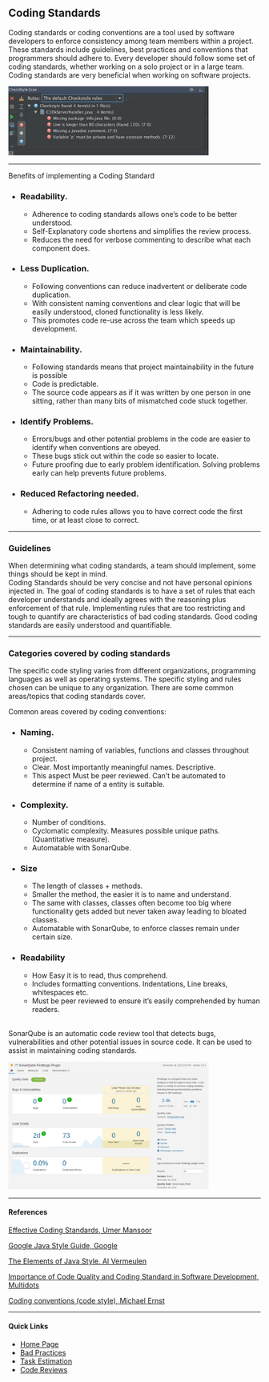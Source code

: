 ## Coding Standards

Coding standards or coding conventions are a tool used by software developers to enforce consistency among team members within a project. These standards include guidelines, best practices and conventions that programmers should adhere to. Every developer should follow some set of coding standards, whether working on a solo project or in a large team. Coding standards are very beneficial when working on software projects.

<img src="images/checkstyle-intellij.png" alt="SonarQube image" width="400">

---

Benefits of implementing a Coding Standard

- ### Readability.

  - Adherence to coding standards allows one’s code to be better understood.
  - Self-Explanatory code shortens and simplifies the review process.
  - Reduces the need for verbose commenting to describe what each component does.

* ### Less Duplication.

  - Following conventions can reduce inadvertent or deliberate code duplication.
  - With consistent naming conventions and clear logic that will be easily understood, cloned functionality is less likely.
  - This promotes code re-use across the team which speeds up development.

- ### Maintainability.

  - Following standards means that project maintainability in the future is possible
  - Code is predictable.
  - The source code appears as if it was written by one person in one sitting, rather than many bits of mismatched code stuck together.

* ### Identify Problems.

  - Errors/bugs and other potential problems in the code are easier to identify when conventions are obeyed.
  - These bugs stick out within the code so easier to locate.
  - Future proofing due to early problem identification. Solving problems early can help prevents future problems.

- ### Reduced Refactoring needed.

  - Adhering to code rules allows you to have correct code the first time, or at least close to correct.

---

### Guidelines

When determining what coding standards, a team should implement, some things should be kept in mind.\
Coding Standards should be very concise and not have personal opinions injected in. The goal of coding standards is to have a set of rules that each developer understands and ideally agrees with the reasoning plus enforcement of that rule. Implementing rules that are too restricting and tough to quantify are characteristics of bad coding standards. Good coding standards are easily understood and quantifiable.

---

### Categories covered by coding standards

The specific code styling varies from different organizations, programming languages as well as operating systems. The specific styling and rules chosen can be unique to any organization. There are some common areas/topics that coding standards cover.

Common areas covered by coding conventions:

- ### Naming.

  - Consistent naming of variables, functions and classes throughout project.
  - Clear. Most importantly meaningful names. Descriptive.
  - This aspect Must be peer reviewed. Can’t be automated to determine if name of a entity is suitable.

- ### Complexity.

  - Number of conditions.
  - Cyclomatic complexity. Measures possible unique paths. (Quantitative measure).
  - Automatable with SonarQube.

- ### Size

  - The length of classes + methods.
  - Smaller the method, the easier it is to name and understand.
  - The same with classes, classes often become too big where functionality gets added but never taken away leading to bloated classes.
  - Automatable with SonarQube, to enforce classes remain under certain size.

- ### Readability

  - How Easy it is to read, thus comprehend.
  - Includes formatting conventions. Indentations, Line breaks, whitespaces etc.
  - Must be peer reviewed to ensure it’s easily comprehended by human readers.

\
SonarQube is an automatic code review tool that detects bugs, vulnerabilities and other potential issues in source code. It can be used to assist in maintaining coding standards.

<img src="images/sonarqube.png" alt="SonarQube image" width="400">

---

#### References

[Effective Coding Standards, Umer Mansoor](https://codeahoy.com/2016/05/22/effective-coding-standards/)

[Google Java Style Guide, Google](https://google.github.io/styleguide/javaguide.html)

[The Elements of Java Style, Al Vermeulen](https://google.github.io/styleguide/javaguide.html)

[Importance of Code Quality and Coding Standard in Software Development, Multidots](https://www.multidots.com/importance-of-code-quality-and-coding-standard-in-software-development/)

[Coding conventions (code style), Michael Ernst](https://homes.cs.washington.edu/~mernst/advice/coding-style.html)

---

#### Quick Links

- [Home Page](../ProjectPlan.md)
- [Bad Practices](BadPracticesCodingStandards.md)
- [Task Estimation](../TaskEstimation/TaskEstimation.md)
- [Code Reviews](../CodeReviews/CodeReviews.md)
